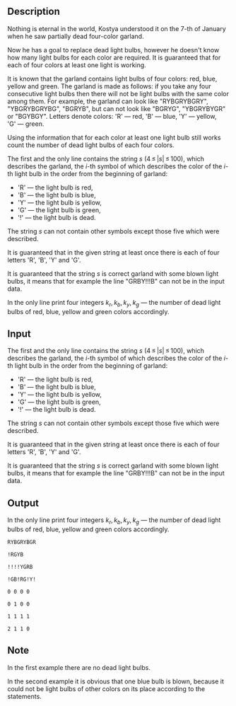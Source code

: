 ## Description

<div><p>Nothing is eternal in the world, Kostya understood it on the 7-th of January when he saw partially dead four-color garland.</p><p>Now he has a goal to replace dead light bulbs, however he doesn't know how many light bulbs for each color are required. It is guaranteed that for each of four colors at least one light is working.</p><p>It is known that the garland contains light bulbs of four colors: red, blue, yellow and green. The garland is made as follows: if you take any four consecutive light bulbs then there will not be light bulbs with the same color among them. For example, the garland can look like "<span class="tex-font-style-tt">RYBGRYBGRY</span>", "<span class="tex-font-style-tt">YBGRYBGRYBG</span>", "<span class="tex-font-style-tt">BGRYB</span>", but can not look like "<span class="tex-font-style-tt">BGRYG</span>", "<span class="tex-font-style-tt">YBGRYBYGR</span>" or "<span class="tex-font-style-tt">BGYBGY</span>". Letters denote colors: '<span class="tex-font-style-tt">R</span>'&nbsp;— red, '<span class="tex-font-style-tt">B</span>'&nbsp;— blue, '<span class="tex-font-style-tt">Y</span>'&nbsp;— yellow, '<span class="tex-font-style-tt">G</span>'&nbsp;— green.</p><p>Using the information that for each color at least one light bulb still works count the number of dead light bulbs of each four colors.</p></div><div class="input-specification"><p>The first and the only line contains the string <span class="tex-span"><i>s</i></span> (<span class="tex-span">4 ≤ |<i>s</i>| ≤ 100</span>), which describes the garland, the <span class="tex-span"><i>i</i></span>-th symbol of which describes the color of the <span class="tex-span"><i>i</i></span>-th light bulb in the order from the beginning of garland: </p><ul> <li> '<span class="tex-font-style-tt">R</span>'&nbsp;— the light bulb is red, </li><li> '<span class="tex-font-style-tt">B</span>'&nbsp;— the light bulb is blue, </li><li> '<span class="tex-font-style-tt">Y</span>'&nbsp;— the light bulb is yellow, </li><li> '<span class="tex-font-style-tt">G</span>'&nbsp;— the light bulb is green, </li><li> '<span class="tex-font-style-tt">!</span>'&nbsp;— the light bulb is dead. </li></ul><p>The string <span class="tex-span"><i>s</i></span> can not contain other symbols except those five which were described. </p><p>It is guaranteed that in the given string at least once there is each of four letters '<span class="tex-font-style-tt">R</span>', '<span class="tex-font-style-tt">B</span>', '<span class="tex-font-style-tt">Y</span>' and '<span class="tex-font-style-tt">G</span>'. </p><p>It is guaranteed that the string <span class="tex-span"><i>s</i></span> is correct garland with some blown light bulbs, it means that for example the line "<span class="tex-font-style-tt">GRBY!!!B</span>" can not be in the input data. </p></div><div class="output-specification"><p>In the only line print four integers <span class="tex-span"><i>k</i><sub class="lower-index"><i>r</i></sub>, <i>k</i><sub class="lower-index"><i>b</i></sub>, <i>k</i><sub class="lower-index"><i>y</i></sub>, <i>k</i><sub class="lower-index"><i>g</i></sub></span>&nbsp;— the number of dead light bulbs of red, blue, yellow and green colors accordingly.</p></div>

## Input

<p>The first and the only line contains the string <span class="tex-span"><i>s</i></span> (<span class="tex-span">4 ≤ |<i>s</i>| ≤ 100</span>), which describes the garland, the <span class="tex-span"><i>i</i></span>-th symbol of which describes the color of the <span class="tex-span"><i>i</i></span>-th light bulb in the order from the beginning of garland: </p><ul> <li> '<span class="tex-font-style-tt">R</span>'&nbsp;— the light bulb is red, </li><li> '<span class="tex-font-style-tt">B</span>'&nbsp;— the light bulb is blue, </li><li> '<span class="tex-font-style-tt">Y</span>'&nbsp;— the light bulb is yellow, </li><li> '<span class="tex-font-style-tt">G</span>'&nbsp;— the light bulb is green, </li><li> '<span class="tex-font-style-tt">!</span>'&nbsp;— the light bulb is dead. </li></ul><p>The string <span class="tex-span"><i>s</i></span> can not contain other symbols except those five which were described. </p><p>It is guaranteed that in the given string at least once there is each of four letters '<span class="tex-font-style-tt">R</span>', '<span class="tex-font-style-tt">B</span>', '<span class="tex-font-style-tt">Y</span>' and '<span class="tex-font-style-tt">G</span>'. </p><p>It is guaranteed that the string <span class="tex-span"><i>s</i></span> is correct garland with some blown light bulbs, it means that for example the line "<span class="tex-font-style-tt">GRBY!!!B</span>" can not be in the input data. </p>

## Output

<p>In the only line print four integers <span class="tex-span"><i>k</i><sub class="lower-index"><i>r</i></sub>, <i>k</i><sub class="lower-index"><i>b</i></sub>, <i>k</i><sub class="lower-index"><i>y</i></sub>, <i>k</i><sub class="lower-index"><i>g</i></sub></span>&nbsp;— the number of dead light bulbs of red, blue, yellow and green colors accordingly.</p>





```input1
RYBGRYBGR

```




```input2
!RGYB

```




```input3
!!!!YGRB

```




```input4
!GB!RG!Y!

```




```output1
0 0 0 0
```




```output2
0 1 0 0
```




```output3
1 1 1 1
```




```output4
2 1 1 0
```



## Note

<p>In the first example there are no dead light bulbs.</p><p>In the second example it is obvious that one blue bulb is blown, because it could not be light bulbs of other colors on its place according to the statements.</p>
